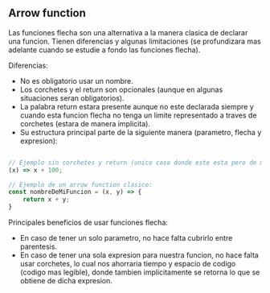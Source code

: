 ## Arrow function

Las funciones flecha son una alternativa a la manera clasica de declarar una funcion. Tienen diferencias y algunas limitaciones (se profundizara mas adelante cuando se estudie a fondo las funciones flecha).

Diferencias:

- No es obligatorio usar un nombre.
- Los corchetes y el return son opcionales (aunque en algunas situaciones seran obligatorios).
- La palabra return estara presente aunque no este declarada siempre y cuando esta funcion flecha no tenga un limite representado a traves de corchetes (estara de manera implicita).
- Su estructura principal parte de la siguiente manera (parametro, flecha y expresion):
```js

// Ejemplo sin corchetes y return (unico caso donde este esta pero de manera implicita):
(x) => x + 100;

// Ejemplo de un arrow function clasico:
const nombreDeMiFuncion = (x, y) => {
    return x + y;
}
```

Principales beneficios de usar funciones flecha:

- En caso de tener un solo parametro, no hace falta cubrirlo entre parentesis.
- En caso de tener una sola expresion para nuestra funcion, no hace falta usar corchetes, lo cual nos ahorraria tiempo y espacio de codigo (codigo mas legible), donde tambien implicitamente se retorna lo que se obtiene de dicha expresion.